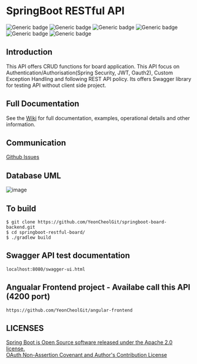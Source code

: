 # SpringBoot RESTful API
![Generic badge](https://img.shields.io/badge/JDK-11-red.svg)
![Generic badge](https://img.shields.io/badge/SrpingBoot-2.4.4-green.svg)
![Generic badge](https://img.shields.io/badge/SpringSecurity-2.4.4-green.svg)
![Generic badge](https://img.shields.io/badge/JWT-0.9.1-blue.svg)
![Generic badge](https://img.shields.io/badge/Oauth2-black.svg)
![Generic badge](https://img.shields.io/badge/Lombok-1.18.18-yellow.svg)

## Introduction
This API offers CRUD functions for board application. This API focus on Authentication/Authorisation(Spring Security, JWT, Oauth2), Custom Exception Handling and following REST API policy. Its offers Swagger library for testing API without client side project.

## Full Documentation
See the [Wiki](https://github.com/YeonCheolGit/springboot-restful-api-board/wiki) for full documentation, examples, operational details and other information.

## Communication
[Github Issues](https://github.com/YeonCheolGit/springboot-restful-api-board/issues)

## Database UML
![image](https://user-images.githubusercontent.com/65603611/118960297-1a2c1500-b99e-11eb-93b2-6611f710341c.png)

## To build
```
$ git clone https://github.com/YeonCheolGit/springboot-board-backend.git
$ cd springboot-restful-board/
$ ./gradlew build
```

## Swagger API test documentation
```
localhost:8080/swagger-ui.html
```

## Angualar Frontend project - Availabe call this API (4200 port)
```
https://github.com/YeonCheolGit/angular-frontend
```

## LICENSES
[Spring Boot is Open Source software released under the Apache 2.0 license.](https://www.apache.org/licenses/)  
[OAuth Non-Assertion Covenant and Author's Contribution License](https://oauth.net/license/core/1.0/)

